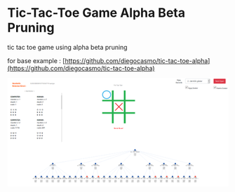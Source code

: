 # Tic-Tac-Toe Game Alpha Beta Pruning

tic tac toe game using alpha beta pruning


for base example : [https://github.com/diegocasmo/tic-tac-toe-alpha](https://github.com/diegocasmo/tic-tac-toe-alpha) 


![screen](https://github.com/gurkanakdeniz/tic-tac-toe-alpha-beta-pruning/blob/master/screen.png  "screen")
